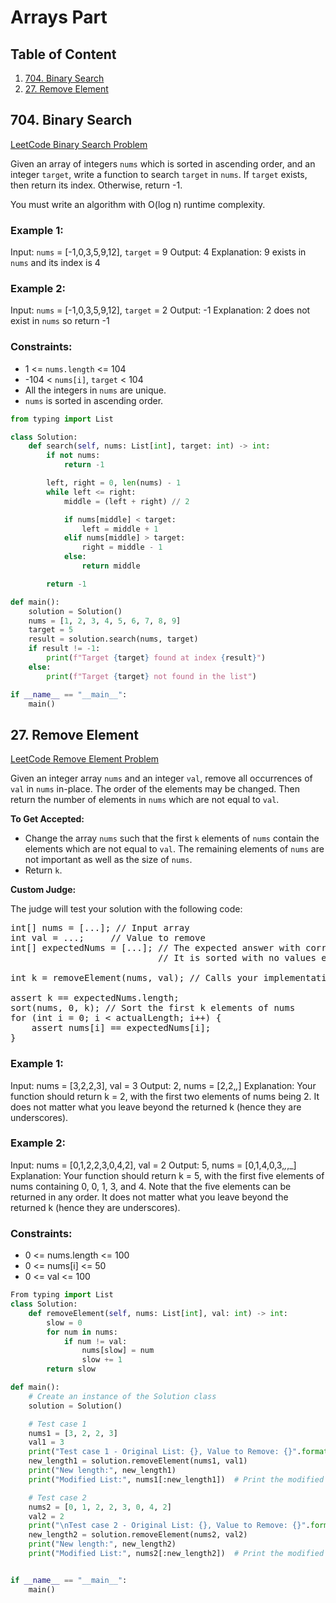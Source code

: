 # Arrays Part

## Table of Content
1. [704. Binary Search](#704)
2. [27. Remove Element](#27)

## 704. Binary Search <a name='704'></a>
<a href="https://leetcode.com/problems/binary-search/description/" target="_blank">LeetCode Binary Search Problem</a>

Given an array of integers `nums` which is sorted in ascending order, and an integer `target`, write a function to search `target` in `nums`. If `target` exists, then return its index. Otherwise, return -1.

You must write an algorithm with O(log n) runtime complexity.

### Example 1:

Input: `nums` = [-1,0,3,5,9,12], `target` = 9
Output: 4
Explanation: 9 exists in `nums` and its index is 4

### Example 2:

Input: `nums` = [-1,0,3,5,9,12], `target` = 2
Output: -1
Explanation: 2 does not exist in `nums` so return -1

### Constraints:

- 1 <= `nums.length` <= 104
- -104 < `nums[i]`, `target` < 104
- All the integers in `nums` are unique.
- `nums` is sorted in ascending order.

```python
from typing import List

class Solution:
    def search(self, nums: List[int], target: int) -> int:
        if not nums:
            return -1

        left, right = 0, len(nums) - 1
        while left <= right:
            middle = (left + right) // 2

            if nums[middle] < target:
                left = middle + 1
            elif nums[middle] > target:
                right = middle - 1
            else:
                return middle

        return -1

def main():
    solution = Solution()
    nums = [1, 2, 3, 4, 5, 6, 7, 8, 9]
    target = 5
    result = solution.search(nums, target)
    if result != -1:
        print(f"Target {target} found at index {result}")
    else:
        print(f"Target {target} not found in the list")

if __name__ == "__main__":
    main()

```


## 27. Remove Element <a name="27"></a>
<a href="https://leetcode.com/problems/remove-element/description/" target="_blank">LeetCode Remove Element Problem</a>

Given an integer array `nums` and an integer `val`, remove all occurrences of `val` in `nums` in-place. The order of the elements may be changed. Then return the number of elements in `nums` which are not equal to `val`.

**To Get Accepted:**

- Change the array `nums` such that the first `k` elements of `nums` contain the elements which are not equal to `val`. The remaining elements of `nums` are not important as well as the size of `nums`.
- Return `k`.

**Custom Judge:**

The judge will test your solution with the following code:

<pre>
int[] nums = [...]; // Input array
int val = ...;     // Value to remove
int[] expectedNums = [...]; // The expected answer with correct length.
                            // It is sorted with no values equaling val.

int k = removeElement(nums, val); // Calls your implementation

assert k == expectedNums.length;
sort(nums, 0, k); // Sort the first k elements of nums
for (int i = 0; i < actualLength; i++) {
    assert nums[i] == expectedNums[i];
}
</pre>


### Example 1:

Input: nums = [3,2,2,3], val = 3
Output: 2, nums = [2,2,_,_]
Explanation: Your function should return k = 2, with the first two elements of nums being 2.
It does not matter what you leave beyond the returned k (hence they are underscores).

### Example 2:

Input: nums = [0,1,2,2,3,0,4,2], val = 2
Output: 5, nums = [0,1,4,0,3,_,_,_]
Explanation: Your function should return k = 5, with the first five elements of nums containing 0, 0, 1, 3, and 4.
Note that the five elements can be returned in any order.
It does not matter what you leave beyond the returned k (hence they are underscores).

### Constraints:

- 0 <= nums.length <= 100
- 0 <= nums[i] <= 50
- 0 <= val <= 100


```python
From typing import List
class Solution:
    def removeElement(self, nums: List[int], val: int) -> int:
        slow = 0
        for num in nums:
            if num != val:
                nums[slow] = num
                slow += 1
        return slow

def main():
    # Create an instance of the Solution class
    solution = Solution()

    # Test case 1
    nums1 = [3, 2, 2, 3]
    val1 = 3
    print("Test case 1 - Original List: {}, Value to Remove: {}".format(nums1, val1))
    new_length1 = solution.removeElement(nums1, val1)
    print("New length:", new_length1)
    print("Modified List:", nums1[:new_length1])  # Print the modified list up to the new length

    # Test case 2
    nums2 = [0, 1, 2, 2, 3, 0, 4, 2]
    val2 = 2
    print("\nTest case 2 - Original List: {}, Value to Remove: {}".format(nums2, val2))
    new_length2 = solution.removeElement(nums2, val2)
    print("New length:", new_length2)
    print("Modified List:", nums2[:new_length2])  # Print the modified list up to the new length


if __name__ == "__main__":
    main()
```
